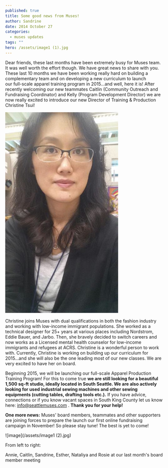 ```yaml
---
published: true
title: Some good news from Muses!
author: Sandrine
date: 2014 October 27
categories:
  - muses updates
tags: ""
hero: /assets/image1 (1).jpg
---
```

Dear friends, these last months have been extremely busy for Muses team. It was well worth the effort though. We have great news to share with you. These last 10 months we have been working really hard on building a complementary team and on developing a new curriculum to launch our full-scale apparel training program in 2015...and well, here it is! After recently welcoming our new teammates Caitlin (Community Outreach and Fundraising Coordinator) and Kelly (Program Development Director) we are now really excited to introduce our new Director of Training & Production Christine Tsui!

![image](/assets/image.jpg?w=168)

Christine joins Muses with dual qualifications in both the fashion industry and working with low-income immigrant populations. She worked as a technical designer for 25+ years at various places including Nordstrom, Eddie Bauer, and Jarbo. Then, she bravely decided to switch careers and now works as a Licensed mental health counselor for low-income immigrants and refugees at ACRS. Christine is a wonderful person to work with. Currently, Christine is working on building up our curriculum for 2015...and she will also be the one leading most of our new classes. We are very excited to have her on board.

Beginning 2015, we will be launching our full-scale Apparel Production Training Program! For this to come true **we are still looking for a beautiful 1,500 sq-ft studio, ideally located in South Seattle. We are also actively looking for used industrial sewing machines and other sewing equipments (cutting tables, drafting tools etc.).** If you have advice, connections or if you know vacant spaces in South King County let us know here: info@seattlemuses.com . **Thank you for your help!**

**One more news:** Muses' board members, teammates and other supporters are joining forces to prepare the launch our first online fundraising campaign in November! So please stay tune! The best is yet to come!

![image](/assets/image1 (2).jpg)

From left to right:

Annie, Caitlin, Sandrine, Esther, Nataliya and Rosie at our last month's board member meeting